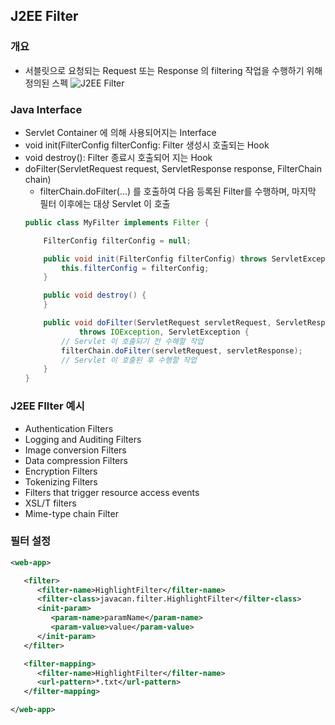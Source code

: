 ## J2EE Filter

### 개요

- 서블릿으로 요청되는 Request 또는 Response 의 filtering 작업을 수행하기 위해 정의된 스펙
![J2EE Filter](https://greannetwork.files.wordpress.com/2012/08/presentation1.png)

### Java Interface

- Servlet Container 에 의해 사용되어지는 Interface
- void init(FilterConfig filterConfig: Filter 생성시 호출되는 Hook
- void destroy(): Filter 종료시 호출되어 지는 Hook
- doFilter(ServletRequest request, ServletResponse response, FilterChain chain)
    + filterChain.doFilter(...) 를 호출하여 다음 등록된 Filter를 수행하며, 마지막 필터 이후에는 대상 Servlet 이 호출
    ```Java
    public class MyFilter implements Filter {

        FilterConfig filterConfig = null;

        public void init(FilterConfig filterConfig) throws ServletException {
            this.filterConfig = filterConfig;
        }

        public void destroy() {
        }

        public void doFilter(ServletRequest servletRequest, ServletResponse servletResponse, FilterChain filterChain)
                throws IOException, ServletException {
            // Servlet 이 호출되기 전 수해할 작업
            filterChain.doFilter(servletRequest, servletResponse);
            // Servlet 이 호출된 후 수행할 작업
        }
    }
    ```

### J2EE FIlter 예시

- Authentication Filters
- Logging and Auditing Filters
- Image conversion Filters
- Data compression Filters
- Encryption Filters
- Tokenizing Filters
- Filters that trigger resource access events
- XSL/T filters
- Mime-type chain Filter

### 필터 설정
```xml
<web-app>

   <filter>
      <filter-name>HighlightFilter</filter-name>
      <filter-class>javacan.filter.HighlightFilter</filter-class>
      <init-param>
         <param-name>paramName</param-name>
         <param-value>value</param-value>
      </init-param>
   </filter>

   <filter-mapping>
      <filter-name>HighlightFilter</filter-name>
      <url-pattern>*.txt</url-pattern>
   </filter-mapping>

</web-app>
```
